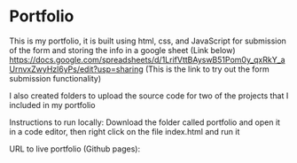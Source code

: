 # Portfolio
This is my portfolio, it is built using html, css, and JavaScript for submission of the form and storing the info in a google sheet (Link below)
https://docs.google.com/spreadsheets/d/1LrifVttBAyswB51Pom0y_qxRkY_aUrnvxZwyHzl6yPs/edit?usp=sharing (This is the link to try out the form submission functionality)

I also created folders to upload the source code for two of the projects that I included in my portfolio

Instructions to run locally:
Download the folder called portfolio and open it in a code editor, then right click on the file index.html and run it

URL to live portfolio (Github pages):

